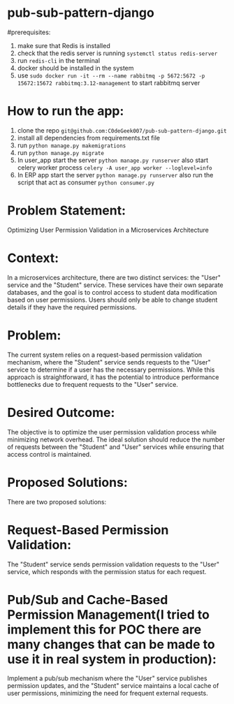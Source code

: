 # pub-sub-pattern-django

#prerequisites:

1. make sure that Redis is installed
2. check that the redis server is running ```systemctl status redis-server```
3. run ```redis-cli``` in the terminal
4. docker should be installed in the system
5. use ```sudo docker run -it --rm --name rabbitmq -p 5672:5672 -p 15672:15672 rabbitmq:3.12-management``` to start rabbitmq server

# How to run the app:
1. clone the repo ```git@github.com:C0deGeek007/pub-sub-pattern-django.git```
2. install all dependencies from requirements.txt file
3. run ```python manage.py makemigrations```
4. run ```python manage.py migrate```
5. In user_app start the server ```python manage.py runserver``` also start celery worker process ```celery -A user_app worker --loglevel=info```
6. In ERP app start the server ```python manage.py runserver``` also run the script that act as consumer ```python consumer.py```

# Problem Statement: 
Optimizing User Permission Validation in a Microservices Architecture

# Context:
In a microservices architecture, there are two distinct services: the "User" service and the "Student" service. These services have their own separate databases, and the goal is to control access to student data modification based on user permissions. Users should only be able to change student details if they have the required permissions.

# Problem:
The current system relies on a request-based permission validation mechanism, where the "Student" service sends requests to the "User" service to determine if a user has the necessary permissions. While this approach is straightforward, it has the potential to introduce performance bottlenecks due to frequent requests to the "User" service.

# Desired Outcome:
The objective is to optimize the user permission validation process while minimizing network overhead. The ideal solution should reduce the number of requests between the "Student" and "User" services while ensuring that access control is maintained.

# Proposed Solutions:
There are two proposed solutions:

# Request-Based Permission Validation: 
The "Student" service sends permission validation requests to the "User" service, which responds with the permission status for each request.

# Pub/Sub and Cache-Based Permission Management(I tried to implement this for POC there are many changes that can be made to use it in real system in production):
Implement a pub/sub mechanism where the "User" service publishes permission updates, and the "Student" service maintains a local cache of user permissions, minimizing the need for frequent external requests.
